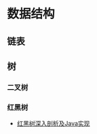# 数据结构

## 链表

## 树

### 二叉树

### 红黑树

- [红黑树深入剖析及Java实现](http://tech.meituan.com/redblack-tree.html?hmsr=toutiao.io&utm_medium=toutiao.io&utm_source=toutiao.io)
